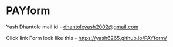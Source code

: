 # PAYform
Yash Dhantole
mail id - dhantoleyash2002@gmail.com




Click link Form look like this - https://yash6265.github.io/PAYform/
